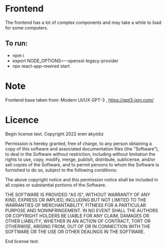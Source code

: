 # Frontend

The frontend has a lot of complex components and may take a while to load for some computers.

To run:
----------
- npm i
- export NODE_OPTIONS=--openssl-legacy-provider
- npx react-app-rewired start

# Note
Frontend base taken from: Modern UI/UX GPT-3 , https://gpt3-jsm.com/

# Licence
Begin license text.
Copyright 2022 eren akyıldız

Permission is hereby granted, free of charge, to any person obtaining a copy of this software and associated documentation files (the "Software"), to deal in the Software without restriction, including without limitation the rights to use, copy, modify, merge, publish, distribute, sublicense, and/or sell copies of the Software, and to permit persons to whom the Software is furnished to do so, subject to the following conditions:

The above copyright notice and this permission notice shall be included in all copies or substantial portions of the Software.

THE SOFTWARE IS PROVIDED "AS IS", WITHOUT WARRANTY OF ANY KIND, EXPRESS OR IMPLIED, INCLUDING BUT NOT LIMITED TO THE WARRANTIES OF MERCHANTABILITY, FITNESS FOR A PARTICULAR PURPOSE AND NONINFRINGEMENT. IN NO EVENT SHALL THE AUTHORS OR COPYRIGHT HOLDERS BE LIABLE FOR ANY CLAIM, DAMAGES OR OTHER LIABILITY, WHETHER IN AN ACTION OF CONTRACT, TORT OR OTHERWISE, ARISING FROM, OUT OF OR IN CONNECTION WITH THE SOFTWARE OR THE USE OR OTHER DEALINGS IN THE SOFTWARE.

End license text.

